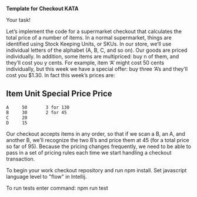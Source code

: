 **Template for Checkout KATA**

Your task!

Let’s implement the code for a supermarket checkout that calculates the total price of a number of items. In a normal supermarket, things are 
identified using Stock Keeping Units, or SKUs. In our store, we’ll use individual letters of the alphabet (A, B, C, and so on). 
Our goods are priced individually. In addition, some items are multipriced: buy n of them, and they’ll cost you y cents. 
For example, item ‘A’ might cost 50 cents individually, but this week we have a special offer: buy three ‘A’s and they’ll cost you $1.30. 
In fact this week’s prices are:


  Item   Unit      Special
         Price     Price
  --------------------------
    A     50       3 for 130
    B     30       2 for 45
    C     20
    D     15
Our checkout accepts items in any order, so that if we scan a B, an A, and another B, 
we’ll recognize the two B’s and price them at 45 (for a total price so far of 95). 
Because the pricing changes frequently, we need to be able to pass in a set of pricing rules each time we start handling a checkout transaction.

To begin your work checkout repository and run npm install. Set javascript language level to "flow" in Intellij.

To run tests enter command:
npm run test

